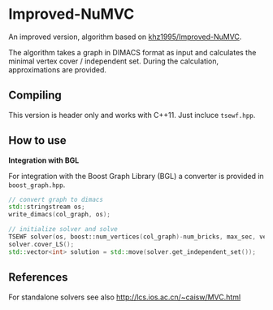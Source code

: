 # Improved-NuMVC
An improved version, algorithm based on [khz1995/Improved-NuMVC](https://github.com/khz1995/Improved-NuMVC).

The algorithm takes a graph in DIMACS format as input and calculates the
minimal vertex cover / independent set. During the calculation, approximations
are provided.

## Compiling

This version is header only and works with C++11. Just incluce `tsewf.hpp`.

## How to use

**Integration with BGL**

For integration with the Boost Graph Library (BGL) a converter is provided in
`boost_graph.hpp`.

```cpp
// convert graph to dimacs
std::stringstream os;
write_dimacs(col_graph, os);

// initialize solver and solve
TSEWF solver(os, boost::num_vertices(col_graph)-num_bricks, max_sec, verbose);
solver.cover_LS();
std::vector<int> solution = std::move(solver.get_independent_set());
```

## References

For standalone solvers see also http://lcs.ios.ac.cn/~caisw/MVC.html

